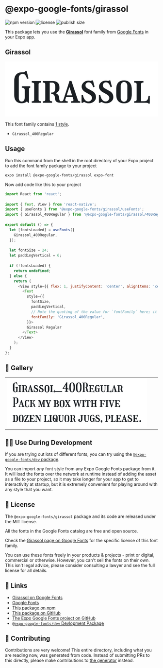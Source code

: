 # @expo-google-fonts/girassol

![npm version](https://flat.badgen.net/npm/v/@expo-google-fonts/girassol)
![license](https://flat.badgen.net/github/license/expo/google-fonts)
![publish size](https://flat.badgen.net/packagephobia/install/@expo-google-fonts/girassol)

This package lets you use the [**Girassol**](https://fonts.google.com/specimen/Girassol) font family from [Google Fonts](https://fonts.google.com/) in your Expo app.

## Girassol

![Girassol](./font-family.png)

This font family contains [1 style](#-gallery).

- `Girassol_400Regular`

## Usage

Run this command from the shell in the root directory of your Expo project to add the font family package to your project
```sh
expo install @expo-google-fonts/girassol expo-font
```

Now add code like this to your project
```js
import React from 'react';

import { Text, View } from 'react-native';
import { useFonts } from '@expo-google-fonts/girassol/useFonts';
import { Girassol_400Regular } from '@expo-google-fonts/girassol/400Regular';

export default () => {
  let [fontsLoaded] = useFonts({
    Girassol_400Regular,
  });

  let fontSize = 24;
  let paddingVertical = 6;

  if (!fontsLoaded) {
    return undefined;
  } else {
    return (
      <View style={{ flex: 1, justifyContent: 'center', alignItems: 'center' }}>
        <Text
          style={{
            fontSize,
            paddingVertical,
            // Note the quoting of the value for `fontFamily` here; it expects a string!
            fontFamily: 'Girassol_400Regular',
          }}>
          Girassol Regular
        </Text>
      </View>
    );
  }
};

```

## 🔡 Gallery


||||
|-|-|-|
|![Girassol_400Regular](./Girassol_400Regular.ttf.png)||||


## 👩‍💻 Use During Development

If you are trying out lots of different fonts, you can try using the [`@expo-google-fonts/dev` package](https://github.com/expo/google-fonts/tree/master/font-packages/dev#readme).

You can import *any* font style from any Expo Google Fonts package from it. It will load the fonts
over the network at runtime instead of adding the asset as a file to your project, so it may take longer
for your app to get to interactivity at startup, but it is extremely convenient
for playing around with any style that you want.

## 📖 License

The `@expo-google-fonts/girassol` package and its code are released under the MIT license.

All the fonts in the Google Fonts catalog are free and open source.

Check the [Girassol page on Google Fonts](https://fonts.google.com/specimen/Girassol) for the specific license of this font family.

You can use these fonts freely in your products & projects - print or digital, commercial or otherwise. However, you can't sell the fonts on their own. This isn't legal advice, please consider consulting a lawyer and see the full license for all details.

## 🔗 Links

- [Girassol on Google Fonts](https://fonts.google.com/specimen/Girassol)
- [Google Fonts](https://fonts.google.com/)
- [This package on npm](https://www.npmjs.com/package/@expo-google-fonts/girassol)
- [This package on GitHub](https://github.com/expo/google-fonts/tree/master/font-packages/girassol)
- [The Expo Google Fonts project on GitHub](https://github.com/expo/google-fonts)
- [`@expo-google-fonts/dev` Devlopment Package](https://github.com/expo/google-fonts/tree/master/font-packages/dev)

## 🤝 Contributing

Contributions are very welcome! This entire directory, including what you are reading now, was generated from code. Instead of submitting PRs to this directly, please make contributions to [the generator](https://github.com/expo/google-fonts/tree/master/packages/generator) instead.
